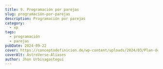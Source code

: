 ```yaml
---
title: 9. Programación por parejas
slug: programación-por-parejas
description: Programación por parejas
category:
  - xp
tags:
  - programación
  - parejas
pubDate: 2024-09-22
cover: https://conceptodefinicion.de/wp-content/uploads/2024/03/Plan-de-Iteracion.jpg
coverAlt: AstroVerse-Aliases
author: Jhon Urbisagastegui
---
```


